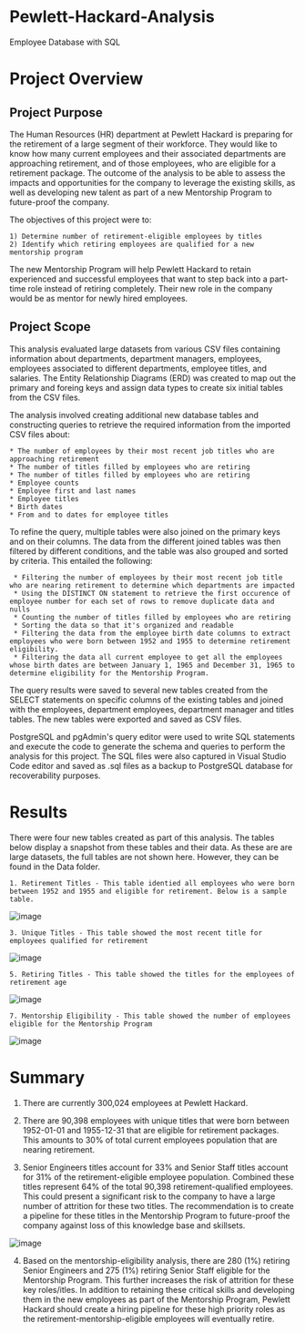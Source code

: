# Pewlett-Hackard-Analysis
Employee Database with SQL

# Project Overview


## Project Purpose
The Human Resources (HR) department at Pewlett Hackard is preparing for the retirement of a large segment of their workforce. They would like to know how many current employees and their associated departments are approaching retirement, and of those employees, who are eligible for a retirement package. The outcome of the analysis to be able to assess the impacts and opportunities for the company to leverage the existing skills, as well as  developing new talent as part of a new Mentorship Program to future-proof the company.

The objectives of this project were to:

    1) Determine number of retirement-eligible employees by titles 
    2) Identify which retiring employees are qualified for a new mentorship program

The new Mentorship Program will help Pewlett Hackard to retain experienced and successful employees that want to step back into a part-time role instead of retiring completely. Their new role in the company would be as mentor for newly hired employees. 

## Project Scope
This analysis evaluated large datasets from various CSV files containing information about departments, department managers, employees, employees associated to different departments, employee titles, and salaries. The Entity Relationship Diagrams (ERD) was created to map out the primary and foreing keys and assign data types to create six initial tables from the CSV files.

The analysis involved creating additional new database tables and constructing queries to retrieve the required information from the imported CSV files about:

    * The number of employees by their most recent job titles who are approaching retirement
    * The number of titles filled by employees who are retiring
    * The number of titles filled by employees who are retiring
    * Employee counts
    * Employee first and last names
    * Employee titles
    * Birth dates 
    * From and to dates for employee titles

To refine the query, multiple tables were also joined on the primary keys and on their columns. The data from the different joined tables was then filtered by different conditions, and the table was also grouped and sorted by criteria. This entailed the following:

     * Filtering the number of employees by their most recent job title who are nearing retirement to determine which departments are impacted
     * Using the DISTINCT ON statement to retrieve the first occurence of employee number for each set of rows to remove duplicate data and nulls
     * Counting the number of titles filled by employees who are retiring
     * Sorting the data so that it's organized and readable
     * Filtering the data from the employee birth date columns to extract employees who were born between 1952 and 1955 to determine retirement                    eligibility.
     * Filtering the data all current employee to get all the employees whose birth dates are between January 1, 1965 and December 31, 1965 to                    determine eligibility for the Mentorship Program.
     
The query results were saved to several new tables created from the SELECT statements on specific columns of the existing tables and joined with the employees, department employees, department manager and titles tables. The new tables were exported and saved as CSV files.

PostgreSQL and pgAdmin's query editor were used to write SQL statements and execute the code to generate the schema and queries to perform the analysis for this project. The SQL files were also captured in Visual Studio Code editor and saved as .sql files as a backup to PostgreSQL database for recoverability purposes.

# Results
There were four new tables created as part of this analysis. The tables below display a snapshot from these tables and their data. As these are are large datasets, the full tables are not shown here. However, they can be found in the Data folder.


    1. Retirement Titles - This table identied all employees who were born between 1952 and 1955 and eligible for retirement. Below is a sample table.

![image](https://user-images.githubusercontent.com/80140082/116802294-8bc32280-aac6-11eb-82b5-952f3a1b9ead.png)


    3. Unique Titles - This table showed the most recent title for employees qualified for retirement

![image](https://user-images.githubusercontent.com/80140082/116802349-e78dab80-aac6-11eb-9078-e2f26d4f1940.png)


    5. Retiring Titles - This table showed the titles for the employees of retirement age
    
![image](https://user-images.githubusercontent.com/80140082/116802328-cdec6400-aac6-11eb-875d-3df3f3fa67b0.png)


    7. Mentorship Eligibility - This table showed the number of employees eligible for the Mentorship Program

![image](https://user-images.githubusercontent.com/80140082/116802356-f4aa9a80-aac6-11eb-8fca-87cc158fc727.png)


# Summary

1) There are currently 300,024 employees at Pewlett Hackard.

2) There are 90,398 employees with unique titles that were born between 1952-01-01 and 1955-12-31 that are eligible for retirement packages. This amounts to 30% of total current employees population that are nearing retirement. 

3) Senior Engineers titles account for 33% and Senior Staff titles account for 31% of the retirement-eligible employee population. Combined these titles represent 64% of the total 90,398 retirement-qualified employees. This could present a significant risk to the company to have a large number of attrition for these two titles. The recommendation is to create a pipeline for these titles in the Mentorship Program to future-proof the company against loss of this knowledge base and skillsets.

![image](https://user-images.githubusercontent.com/80140082/116820738-61578080-ab2b-11eb-94d5-84f59f40a358.png)


4) Based on the mentorship-eligibility analysis, there are 280 (1%) retiring Senior Engineers and 275 (1%) retiring Senior Staff eligible for the Mentorship Program. This further increases the risk of attrition for these key roles/itles. In addition to retaining these critical skills and developing them in the new employees as part of the Mentorship Program, Pewlett Hackard should create a hiring pipeline for these high priority roles as the retirement-mentorship-eligible employees will eventually retire.



       
